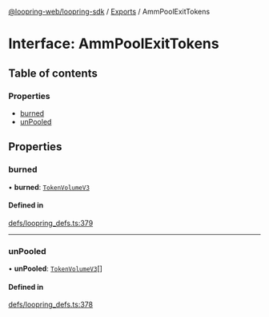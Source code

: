 [@loopring-web/loopring-sdk](../README.md) / [Exports](../modules.md) / AmmPoolExitTokens

# Interface: AmmPoolExitTokens

## Table of contents

### Properties

- [burned](AmmPoolExitTokens.md#burned)
- [unPooled](AmmPoolExitTokens.md#unpooled)

## Properties

### burned

• **burned**: [`TokenVolumeV3`](TokenVolumeV3.md)

#### Defined in

[defs/loopring_defs.ts:379](https://github.com/Loopring/loopring_sdk/blob/f91f904/src/defs/loopring_defs.ts#L379)

___

### unPooled

• **unPooled**: [`TokenVolumeV3`](TokenVolumeV3.md)[]

#### Defined in

[defs/loopring_defs.ts:378](https://github.com/Loopring/loopring_sdk/blob/f91f904/src/defs/loopring_defs.ts#L378)
